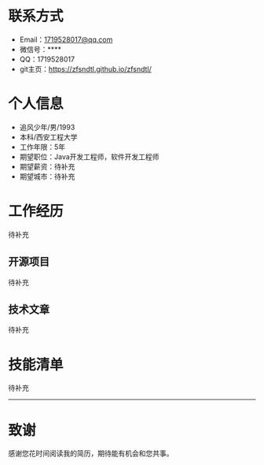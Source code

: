 
# 联系方式

- Email：1719528017@qq.com
- 微信号：****
- QQ：1719528017
- git主页：https://zfsndtl.github.io/zfsndtl/

# 个人信息

 - 追风少年/男/1993 
 - 本科/西安工程大学
 - 工作年限：5年
 - 期望职位：Java开发工程师，软件开发工程师
 - 期望薪资：待补充
 - 期望城市：待补充


# 工作经历

待补充
  
  

## 开源项目

  待补充

## 技术文章

待补充
    
    
# 技能清单
待补充
      
---      
# 致谢
感谢您花时间阅读我的简历，期待能有机会和您共事。
      
